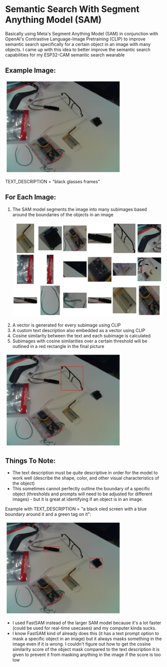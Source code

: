 # Semantic Search With Segment Anything Model (SAM)

Basically using Meta's Segment Anything Model (SAM) in conjunction with OpenAI's Contrastive Language-Image Pretraining (CLIP) to improve semantic search specifically for a certain object in an image with many objects. I came up with this idea to better improve the semantic search capabilities for my ESP32-CAM semantic search wearable

## Example Image:
<img src="https://github.com/xanderchinxyz/Semantic-Search-with-SAM/blob/main/assets/example_image.png" height="300"></img>

TEXT_DESCRIPTION = "black glasses frames"

## For Each Image:
1. The SAM model segments the image into many subimages based around the boundaries of the objects in an image
<br></br>
<img src="https://github.com/xanderchinxyz/Semantic-Search-with-SAM/blob/main/assets/segmented_images.png" height="300"></img>
<br></br>
3. A vector is generated for every subimage using CLIP
4. A custom text description also embedded as a vector using CLIP
5. Cosine similarity between the text and each subimage is calculated
6. Subimages with cosine similarities over a certain threshold will be outlined in a red rectangle in the final picture

<img src="https://github.com/xanderchinxyz/Semantic-Search-with-SAM/blob/main/assets/successful_object_outline.png" height="300"></img>

## Things To Note:
- The text description must be quite descriptive in order for the model to work well (describe the shape, color, and other visual characteristics of the object)
- This sometimes cannot perfectly outline the boundary of a specific object (thresholds and prompts will need to be adjusted for different images) - but it is great at identifying if an object is in an image.

Example with TEXT_DESCRIPTION = "a black oled screen with a blue boundary around it and a green tag on it":

<img src="https://github.com/xanderchinxyz/Semantic-Search-with-SAM/blob/main/assets/dual_outlines.png" height="300"></img>

- I used FastSAM instead of the larger SAM model because it's a lot faster (could be used for real-time usecases) and my computer kinda sucks.
- I know FastSAM kind of already does this (it has a text prompt option to mask a specific object in an image) but it always masks something in the image even if it is wrong. I couldn't figure out how to get the cosine similarity score of the object mask compared to the text description it is given to prevent it from masking anything in the image if the score is too low

